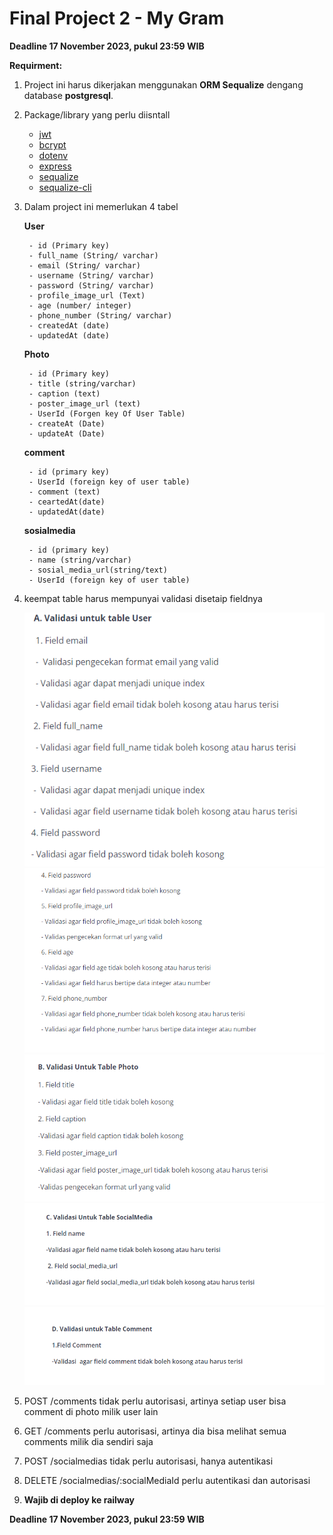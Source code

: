 # Final Project 2 - My Gram


**Deadline 17 November 2023, pukul 23:59 WIB**

**Requirment:**

1. Project ini harus dikerjakan menggunakan **ORM Sequalize** dengang database **postgresql**.
2. Package/library yang perlu diisntall
    - [jwt](https://www.npmjs.com/package/jsonwebtoken) 
    - [bcrypt](https://www.npmjs.com/package/bcrypt) 
    - [dotenv](https://www.npmjs.com/package/dotenv) 
    - [express](https://www.npmjs.com/package/express) 
    - [sequalize](https://www.npmjs.com/package/sequelize) 
    - [sequalize-cli](https://www.npmjs.com/package/sequelize-cli) 
3. Dalam project ini memerlukan 4 tabel
   
    **User**

        - id (Primary key)
        - full_name (String/ varchar)
        - email (String/ varchar)
        - username (String/ varchar)
        - password (String/ varchar)
        - profile_image_url (Text)
        - age (number/ integer)
        - phone_number (String/ varchar)
        - createdAt (date)
        - updatedAt (date)
    **Photo**

        - id (Primary key)
        - title (string/varchar)
        - caption (text)
        - poster_image_url (text)
        - UserId (Forgen key Of User Table)
        - createAt (Date)
        - updateAt (Date)
    **comment**

        - id (primary key)
        - UserId (foreign key of user table)
        - comment (text)
        - ceartedAt(date)
        - updatedAt(date)
    **sosialmedia**

        - id (primary key)
        - name (string/varchar)
        - sosial_media_url(string/text)
        - UserId (foreign key of user table)

4. keempat table harus mempunyai validasi disetaip fieldnya
   
    ![validasi user 1](img/image1.png)
    ![validasi user 2](img/image2.png)
    ![validasi photo](img/image3.png)
    ![validasi comment](img/image4.png)
    ![validasi media sosial](img/image5.png)
    
5. POST /comments tidak perlu autorisasi, artinya setiap user bisa comment di photo milik user lain
6. GET /comments perlu autorisasi, artinya dia bisa melihat semua comments milik dia sendiri saja
7. POST /socialmedias tidak perlu autorisasi, hanya autentikasi
8.  DELETE /socialmedias/:socialMediaId perlu autentikasi dan autorisasi 
9.  **Wajib di deploy ke railway**

**Deadline 17 November 2023, pukul 23:59 WIB**
